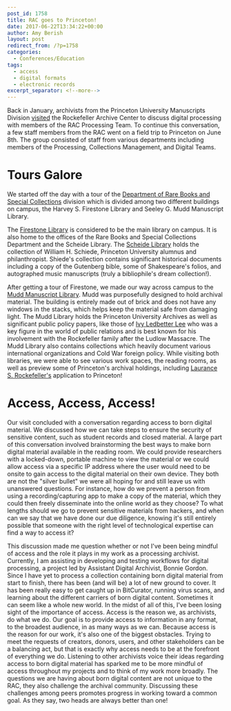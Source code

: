 ```yaml
---
post_id: 1758
title: RAC goes to Princeton!
date: 2017-06-22T13:34:22+00:00
author: Amy Berish
layout: post
redirect_from: /?p=1758
categories:
  - Conferences/Education
tags:
  - access
  - digital formats
  - electronic records
excerpt_separator: <!--more-->
---
```

Back in January, archivists from the Princeton University Manuscripts Division [visited](https://blogs.princeton.edu/techsvs/2017/01/31/princeton-goes-to-rac/) the Rockefeller Archive Center to discuss digital processing with members of the RAC Processing Team. To continue this conversation, a few staff members from the RAC went on a field trip to Princeton on June 8th. The group consisted of staff from various departments including members of the Processing, Collections Management, and Digital Teams.<!--more-->

# Tours Galore

We started off the day with a tour of the [Department of Rare Books and Special Collections](http://rbsc.princeton.edu/) division which is divided among two different buildings on campus, the Harvey S. Firestone Library and Seeley G. Mudd Manuscript Library.

The [Firestone Library](http://library.princeton.edu/firestone) is considered to be the main library on campus. It is also home to the offices of the Rare Books and Special Collections Department and the Scheide Library. The [Scheide Library](http://rbsc.princeton.edu/divisions/scheide-library) holds the collection of William H. Schiede, Princeton University alumnus and philanthropist. Shiede's collection contains significant historical documents including a copy of the Gutenberg bible, some of Shakespeare's folios, and autographed music manuscripts (truly a bibliophile's dream collection!).

After getting a tour of Firestone, we made our way across campus to the [Mudd Manuscript Library](http://rbsc.princeton.edu/mudd). Mudd was purposefully designed to hold archival material. The building is entirely made out of brick and does not have any windows in the stacks, which helps keep the material safe from damaging light. The Mudd Library holds the Princeton University Archives as well as significant public policy papers, like those of [Ivy Ledbetter Lee](https://en.wikipedia.org/wiki/Ivy_Lee) who was a key figure in the world of public relations and is best known for his involvement with the Rockefeller family after the Ludlow Massacre. The Mudd Library also contains collections which heavily document various international organizations and Cold War foreign policy. While visiting both libraries, we were able to see various work spaces, the reading rooms, as well as preview some of Princeton's archival holdings, including [Laurance S. Rockefeller's](http://rockarch.org/bio/laurance.php#lsr17) application to Princeton!

# Access, Access, Access!

Our visit concluded with a conversation regarding access to born digital material. We discussed how we can take steps to ensure the security of sensitive content, such as student records and closed material. A large part of this conversation involved brainstorming the best ways to make born digital material available in the reading room. We could provide researchers with a locked-down, portable machine to view the material or we could allow access via a specific IP address where the user would need to be onsite to gain access to the digital material on their own device. They both are not the "silver bullet" we were all hoping for and still leave us with unanswered questions. For instance, how do we prevent a person from using a recording/capturing app to make a copy of the material, which they could then freely disseminate into the online world as they choose? To what lengths should we go to prevent sensitive materials from hackers, and when can we say that we have done our due diligence, knowing it's still entirely possible that someone with the right level of technological expertise can find a way to access it?

This discussion made me question whether or not I've been being mindful of access and the role it plays in my work as a processing archivist. Currently, I am assisting in developing and testing workflows for digital processing, a project led by Assistant Digital Archivist, Bonnie Gordon. Since I have yet to process a collection containing born digital material from start to finish, there has been (and will be) a lot of new ground to cover. It has been really easy to get caught up in BitCurator, running virus scans, and learning about the different carriers of born digital content. Sometimes it can seem like a whole new world. In the midst of all of this, I've been losing sight of the importance of access. Access is the reason we, as archivists, do what we do. Our goal is to provide access to information in any format, to the broadest audience, in as many ways as we can. Because access is the reason for our work, it's also one of the biggest obstacles. Trying to meet the requests of creators, donors, users, and other stakeholders can be a balancing act, but that is exactly why access needs to be at the forefront of everything we do. Listening to other archivists voice their ideas regarding access to born digital material has sparked me to be more mindful of access throughout my projects and to think of my work more broadly. The questions we are having about born digital content are not unique to the RAC, they also challenge the archival community. Discussing these challenges among peers promotes progress in working toward a common goal. As they say, two heads are always better than one!
